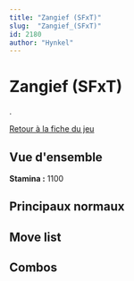 ```yaml
---
title: "Zangief (SFxT)"
slug:  "Zangief_(SFxT)"
id: 2180
author: "Hynkel"
---
```


# Zangief (SFxT)

.

[Retour à la fiche du jeu](Street_Fighter_x_Tekken "wikilink")

## Vue d'ensemble

**Stamina :** 1100

## Principaux normaux

## Move list

## Combos
